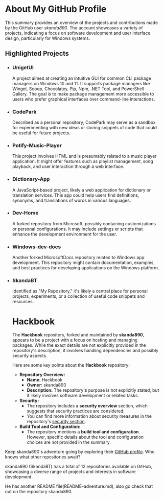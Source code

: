 <!DOCTYPE html>
<html lang="en">
<head>
    <meta charset="UTF-8">
    <meta name="viewport" content="width=device-width, initial-scale=1.0">
    </head>
     <body>
    <h1>About My GitHub Profile</h1>
    <p>This summary provides an overview of the projects and contributions made by the GitHub user <em>skanda890</em>. The account showcases a variety of projects, indicating a focus on software development and user interface design, particularly for Windows systems.</p>
    <h2>Highlighted Projects</h2>
    <ul>
        <li>
            <h3>UnigetUI</h3>
            <p>A project aimed at creating an intuitive GUI for common CLI package managers on Windows 10 and 11. It supports package managers like Winget, Scoop, Chocolatey, Pip, Npm, .NET Tool, and PowerShell Gallery. The goal is to make package management more accessible to users who prefer graphical interfaces over command-line interactions.</p>
        </li>
        <li>
            <h3>CodePark</h3>
            <p>Described as a personal repository, CodePark may serve as a sandbox for experimenting with new ideas or storing snippets of code that could be useful for future projects.</p>
        </li>
        <li>
            <h3>Potify-Music-Player</h3>
            <p>This project involves HTML and is presumably related to a music player application. It might offer features such as playlist management, song playback, and user interaction through a web interface.</p>
        </li>
        <li>
            <h3>Dictionary-App</h3>
            <p>A JavaScript-based project, likely a web application for dictionary or translation services. This app could help users find definitions, synonyms, and translations of words in various languages.</p>
        </li>
        <li>
            <h3>Dev-Home</h3>
            <p>A forked repository from Microsoft, possibly containing customizations or personal configurations. It may include settings or scripts that enhance the development environment for the user.</p>
        </li>
        <li>
            <h3>Windows-dev-docs</h3>
            <p>Another forked MicrosoftDocs repository related to Windows app development. This repository might contain documentation, examples, and best practices for developing applications on the Windows platform.</p>
        </li>
        <!-- Additional repositories -->
        <li>
            <h3>SkandaBT</h3>
            <p>Identified as "My Repository," it's likely a central place for personal projects, experiments, or a collection of useful code snippets and resources.</p>
         <h1>Hackbook</h1>
    <p>
        The <strong>Hackbook</strong> repository, forked and maintained by <strong>skanda890</strong>, appears to be a project with a focus on hosting and managing packages. While the exact details are not explicitly provided in the repository's description, it involves handling dependencies and possibly security aspects.
    </p>
    <p>
        Here are some key points about the <strong>Hackbook</strong> repository:
    </p>
    <ul>
        <li><strong>Repository Overview:</strong>
            <ul>
                <li><strong>Name:</strong> Hackbook</li>
                <li><strong>Owner:</strong> skanda890</li>
                <li><strong>Description:</strong> The repository's purpose is not explicitly stated, but it likely involves software development or related tasks.</li>
            </ul>
        </li>
        <li><strong>Security:</strong>
            <ul>
                <li>The repository includes a <strong>security overview</strong> section, which suggests that security practices are considered.</li>
                <li>You can find more information about security measures in the repository's <a href="https://github.com/skanda890/Hackbook/security">security section</a>.</li>
            </ul>
        </li>
        <li><strong>Build Tool and Configuration:</strong>
            <ul>
                <li>The repository mentions a <strong>build tool and configuration</strong>. However, specific details about the tool and configuration choices are not provided in the summary.</li>
            </ul>
        </li>
    </ul>
            </li>
        <!-- Placeholder for additional repositories -->
        <!-- Add more <li> elements here with other repositories -->
    </ul>
    <p>Keep skanda890's adventure going by exploring their <a href="https://github.com/skanda890">GitHub profile</a>. Who knows what other repositories await?</p>
    <p>skanda890 (SkandaBT) has a total of 12 repositories available on GitHub, showcasing a diverse range of projects and interests in software development.</p>
    <p>He has another README file(README-adventure.md), also go check that out on the repository skanda890.</p>
     </body>
</html>
